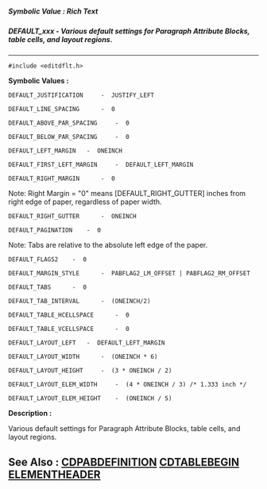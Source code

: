 ##### Symbolic Value : Rich Text
##### DEFAULT_xxx - Various default settings for Paragraph Attribute Blocks, table cells, and layout regions.
---
```
#include <editdflt.h>
```

**Symbolic Values :**

	DEFAULT_JUSTIFICATION	  -  JUSTIFY_LEFT

	DEFAULT_LINE_SPACING	  -  0

	DEFAULT_ABOVE_PAR_SPACING	  -  0

	DEFAULT_BELOW_PAR_SPACING	  -  0

	DEFAULT_LEFT_MARGIN	  -  ONEINCH

	DEFAULT_FIRST_LEFT_MARGIN	  -  DEFAULT_LEFT_MARGIN

	DEFAULT_RIGHT_MARGIN	  -  0

Note: Right Margin = "0" means [DEFAULT_RIGHT_GUTTER] inches from right edge of paper, regardless of paper width.

	DEFAULT_RIGHT_GUTTER	  -  ONEINCH

	DEFAULT_PAGINATION	  -  0

Note: Tabs are relative to the absolute left edge of the paper.

	DEFAULT_FLAGS2	  -  0

	DEFAULT_MARGIN_STYLE	  -  PABFLAG2_LM_OFFSET | PABFLAG2_RM_OFFSET

	DEFAULT_TABS	  -  0

	DEFAULT_TAB_INTERVAL	  -  (ONEINCH/2)

	DEFAULT_TABLE_HCELLSPACE	  -  0

	DEFAULT_TABLE_VCELLSPACE	  -  0

	DEFAULT_LAYOUT_LEFT	  -  DEFAULT_LEFT_MARGIN

	DEFAULT_LAYOUT_WIDTH	  -  (ONEINCH * 6)

	DEFAULT_LAYOUT_HEIGHT	  -  (3 * ONEINCH / 2)

	DEFAULT_LAYOUT_ELEM_WIDTH	  -  (4 * ONEINCH / 3) /* 1.333 inch */

	DEFAULT_LAYOUT_ELEM_HEIGHT	  -  (ONEINCH / 5)


**Description :**

Various default settings for Paragraph Attribute Blocks, table cells, and layout regions.


**See Also :**
[CDPABDEFINITION](/domino-c-api-docs/reference/Data/CDPABDEFINITION)
[CDTABLEBEGIN](/domino-c-api-docs/reference/Data/CDTABLEBEGIN)
[ELEMENTHEADER](/domino-c-api-docs/reference/Data/ELEMENTHEADER)
---
